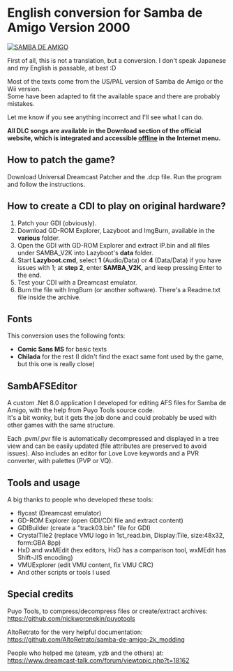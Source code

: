 
# English conversion for Samba de Amigo Version 2000

[![SAMBA DE AMIGO](http://img.youtube.com/vi/BrYIlFHXL88/0.jpg)](https://youtu.be/BrYIlFHXL88 "Click to watch the video!")  

First of all, this is not a translation, but a conversion. I don't speak Japanese and my English is passable, at best :D

Most of the texts come from the US/PAL version of Samba de Amigo or the Wii version.  
Some have been adapted to fit the available space and there are probably mistakes.

Let me know if you see anything incorrect and I'll see what I can do.

**All DLC songs are available in the Download section of the official website, which is integrated and accessible <ins>offline</ins> in the Internet menu.**


## How to patch the game?

Download Universal Dreamcast Patcher and the .dcp file. Run the program and follow the instructions.


## How to create a CDI to play on original hardware?

1. Patch your GDI (obviously).
2. Download GD-ROM Explorer, Lazyboot and ImgBurn, available in the **various** folder.
3. Open the GDI with GD-ROM Explorer and extract IP.bin and all files under SAMBA_V2K into Lazyboot's **data** folder.
4. Start **Lazyboot.cmd**, select **1** (Audio/Data) or **4** (Data/Data) if you have issues with 1; at **step 2**, enter **SAMBA_V2K**, and keep pressing Enter to the end.
5. Test your CDI with a Dreamcast emulator.
6. Burn the file with ImgBurn (or another software). There's a Readme.txt file inside the archive.


## Fonts

This conversion uses the following fonts:
- **Comic Sans MS** for basic texts
- **Chilada** for the rest (I didn't find the exact same font used by the game, but this one is really close)


## SambAFSEditor

A custom .Net 8.0 application I developed for editing AFS files for Samba de Amigo, with the help from Puyo Tools source code.  
It's a bit wonky, but it gets the job done and could probably be used with other games with the same structure.

Each .pvm/.pvr file is automatically decompressed and displayed in a tree view and can be easily updated (file attributes are preserved to avoid issues).
Also includes an editor for Love Love keywords and a PVR converter, with palettes (PVP or VQ).


## Tools and usage

A big thanks to people who developed these tools:
- flycast (Dreamcast emulator)
- GD-ROM Explorer (open GDI/CDI file and extract content)
- GDIBuilder (create a "track03.bin" file for GDI)
- CrystalTile2 (replace VMU logo in 1st_read.bin, Display:Tile, size:48x32, form:GBA 8pp)
- HxD and wxMEdit (hex editors, HxD has a comparison tool, wxMEdit has Shift-JIS encoding)
- VMUExplorer (edit VMU content, fix VMU CRC)
- And other scripts or tools I used


## Special credits

Puyo Tools, to compress/decompress files or create/extract archives:  
https://github.com/nickworonekin/puyotools

AltoRetrato for the very helpful documentation:  
https://github.com/AltoRetrato/samba-de-amigo-2k_modding

People who helped me (ateam, yzb and the others) at:<br>
https://www.dreamcast-talk.com/forum/viewtopic.php?t=18162
